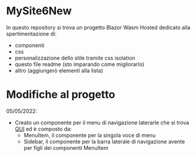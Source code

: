 # MySite6New
In questo repository si trova un progetto Blazor Wasm Hosted dedicato alla spertimentazione di:
- componenti
- css
- personalizzazione dello stile tramite css isolation
- questo file readme (sto imparando come migliorarlo)
- altro (aggiungerò elementi alla lista)

# Modifiche al progetto

05/05/2022:
- Creato un componente per il menu di navigazione laterarle che si trova [QUI](MySite6New/MySite6New/Client/Shared/Components/SideBar/) ed è composto da:
  - MenuItem, il componente per la singola voce di menu 
  - Sidebar, il componente per la barra laterale di navigazione avente per figli dei componenti MenuItem


